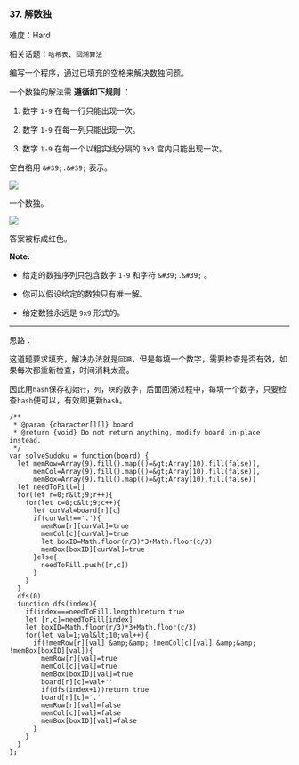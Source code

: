 ### 37. 解数独

难度：Hard

相关话题：`哈希表`、`回溯算法`

编写一个程序，通过已填充的空格来解决数独问题。



一个数独的解法需 **遵循如下规则** ：





1. 数字 `1-9` 在每一行只能出现一次。

2. 数字 `1-9` 在每一列只能出现一次。

3. 数字 `1-9` 在每一个以粗实线分隔的 `3x3` 宫内只能出现一次。





空白格用 `&#39;.&#39;` 表示。



![](http://upload.wikimedia.org/wikipedia/commons/thumb/f/ff/Sudoku-by-L2G-20050714.svg/250px-Sudoku-by-L2G-20050714.svg.png)


一个数独。



![](http://upload.wikimedia.org/wikipedia/commons/thumb/3/31/Sudoku-by-L2G-20050714_solution.svg/250px-Sudoku-by-L2G-20050714_solution.svg.png)


答案被标成红色。



 **Note:** 





* 给定的数独序列只包含数字 `1-9` 和字符 `&#39;.&#39;` 。

* 你可以假设给定的数独只有唯一解。

* 给定数独永远是 `9x9` 形式的。






-----

思路：

这道题要求填充，解决办法就是`回溯`，但是每填一个数字，需要检查是否有效，如果每次都重新检查，时间消耗太高。

因此用`hash`保存初始`行`，`列`，`块`的数字，后面回溯过程中，每填一个数字，只要检查`hash`便可以，有效即更新`hash`。


```
/**
 * @param {character[][]} board
 * @return {void} Do not return anything, modify board in-place instead.
 */
var solveSudoku = function(board) {
  let memRow=Array(9).fill().map(()=&gt;Array(10).fill(false)),
      memCol=Array(9).fill().map(()=&gt;Array(10).fill(false)),
      memBox=Array(9).fill().map(()=&gt;Array(10).fill(false))
  let needToFill=[]
  for(let r=0;r&lt;9;r++){
    for(let c=0;c&lt;9;c++){
      let curVal=board[r][c]
      if(curVal!=='.'){
        memRow[r][curVal]=true
        memCol[c][curVal]=true
        let boxID=Math.floor(r/3)*3+Math.floor(c/3)
        memBox[boxID][curVal]=true
      }else{
        needToFill.push([r,c])
      }
    }
  }
  dfs(0)
  function dfs(index){
    if(index===needToFill.length)return true
    let [r,c]=needToFill[index]
    let boxID=Math.floor(r/3)*3+Math.floor(c/3)
    for(let val=1;val&lt;10;val++){
      if(!memRow[r][val] &amp;&amp; !memCol[c][val] &amp;&amp; !memBox[boxID][val]){
        memRow[r][val]=true
        memCol[c][val]=true
        memBox[boxID][val]=true
        board[r][c]=val+''
        if(dfs(index+1))return true
        board[r][c]='.'
        memRow[r][val]=false
        memCol[c][val]=false
        memBox[boxID][val]=false
      }
    }
  }
};



```

